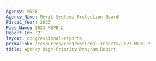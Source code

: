 ```yaml
---
Agency: MSPB
Agency_Name: Merit Systems Protection Board
Fiscal_Year: 2023
Page_Name: 2023_MSPB_2
Report_Id: '2'
layout: congressional-reports
permalink: /resources/congressional-reports/2023_MSPB_2
title: Agency High-Priority Program Report
---
```

